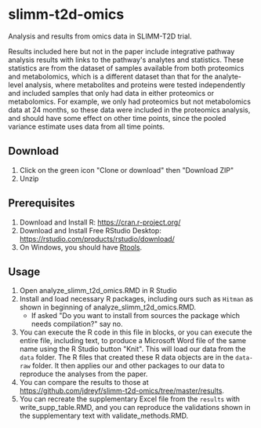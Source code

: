 # slimm-t2d-omics
Analysis and results from omics data in SLIMM-T2D trial. 

Results included here but not in the paper include integrative pathway analysis results with links to the pathway's analytes and statistics. These statistics are from the dataset of samples available from both proteomics and metabolomics, which is a different dataset than that for the analyte-level analysis, where metabolites and proteins were tested independently and included samples that only had data in either proteomics or metabolomics. For example, we only had proteomics but not metabolomics data at 24 months, so these data were included in the proteomics analysis, and should have some effect on other time points, since the pooled variance estimate uses data from all time points.

## Download
1. Click on the green icon "Clone or download" then "Download ZIP"
2. Unzip

## Prerequisites
1. Download and Install R: https://cran.r-project.org/
2. Download and Install Free RStudio Desktop: https://rstudio.com/products/rstudio/download/
3. On Windows, you should have [Rtools](https://cran.r-project.org/bin/windows/Rtools/).

## Usage
1. Open analyze_slimm_t2d_omics.RMD in R Studio
2. Install and load necessary R packages, including ours such as `Hitman` as shown in beginning of analyze_slimm_t2d_omics.RMD.  
	+ If asked "Do you want to install from sources the package which needs compilation?" say no.
3. You can execute the R code in this file in blocks, or you can execute the entire file, including text, to produce a Microsoft Word file of the same name using the R Studio button "Knit". This will load our data from the `data` folder. The R files that created these R data objects are in the `data-raw` folder. It then applies our and other packages to  our data to reproduce the analyses from the paper.
4. You can compare the results to those at https://github.com/jdreyf/slimm-t2d-omics/tree/master/results.
5. You can recreate the supplementary Excel file from the `results` with write_supp_table.RMD, and you can reproduce the validations shown in the supplementary text with validate_methods.RMD.